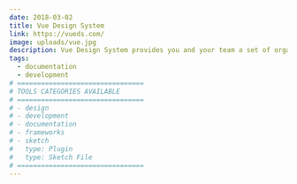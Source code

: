 ```yaml
---
date: 2018-03-02
title: Vue Design System
link: https://vueds.com/
image: uploads/vue.jpg
description: Vue Design System provides you and your team a set of organized tools, patterns & practices. It works as the foundation for your application development.
tags:
  - documentation
  - development
# ================================
# TOOLS CATEGORIES AVAILABLE
# ================================
# - design
# - development
# - documentation
# - frameworks
# - sketch
#   type: Plugin
#   type: Sketch File
# ================================
---
```

